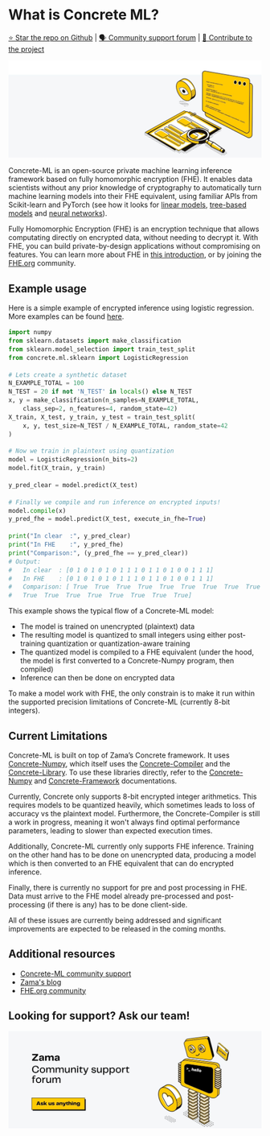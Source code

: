 # What is Concrete ML?

[⭐️ Star the repo on Github](https://github.com/zama-ai/concrete-ml) | [🗣 Community support forum](https://community.zama.ai/c/concrete-ml/8) | [📁 Contribute to the project](https://github.com/zama-ai/concrete-ml/blob/main/docs/dev/howto/contributing.md)

![](.gitbook/assets/zama_docs_intro.jpg)

Concrete-ML is an open-source private machine learning inference framework based on fully homomorphic encryption (FHE). It enables data scientists without any prior knowledge of cryptography to automatically turn machine learning models into their FHE equivalent, using familiar APIs from Scikit-learn and PyTorch (see how it looks for [linear models](built-in-models/linear.md), [tree-based models](built-in-models/tree.md) and [neural networks](built-in-models/neural-networks.md)).

Fully Homomorphic Encryption (FHE) is an encryption technique that allows computating directly on encrypted data, without needing to decrypt it. With FHE, you can build private-by-design applications without compromising on features. You can learn more about FHE in [this introduction](https://www.zama.ai/post/tfhe-deep-dive-part-1), or by joining the [FHE.org](https://fhe.org) community.

## Example usage

Here is a simple example of encrypted inference using logistic regression. More examples can be found [here](built-in-models/ml_examples.md).

<!--
```python
N_TEST = 1
```
-->

<!--pytest-codeblocks:cont-->

```python
import numpy
from sklearn.datasets import make_classification
from sklearn.model_selection import train_test_split
from concrete.ml.sklearn import LogisticRegression

# Lets create a synthetic dataset
N_EXAMPLE_TOTAL = 100
N_TEST = 20 if not 'N_TEST' in locals() else N_TEST
x, y = make_classification(n_samples=N_EXAMPLE_TOTAL,
    class_sep=2, n_features=4, random_state=42)
X_train, X_test, y_train, y_test = train_test_split(
    x, y, test_size=N_TEST / N_EXAMPLE_TOTAL, random_state=42
)

# Now we train in plaintext using quantization
model = LogisticRegression(n_bits=2)
model.fit(X_train, y_train)

y_pred_clear = model.predict(X_test)

# Finally we compile and run inference on encrypted inputs!
model.compile(x)
y_pred_fhe = model.predict(X_test, execute_in_fhe=True)

print("In clear  :", y_pred_clear)
print("In FHE    :", y_pred_fhe)
print("Comparison:", (y_pred_fhe == y_pred_clear))
# Output:
#   In clear  : [0 1 0 1 0 1 0 1 1 1 0 1 1 0 1 0 0 1 1 1]
#   In FHE    : [0 1 0 1 0 1 0 1 1 1 0 1 1 0 1 0 0 1 1 1]
#   Comparison: [ True  True  True  True  True  True  True  True  True  True  True  True
#   True  True  True  True  True  True  True  True]
```

This example shows the typical flow of a Concrete-ML model:

- The model is trained on unencrypted (plaintext) data
- The resulting model is quantized to small integers using either post-training quantization or quantization-aware training
- The quantized model is compiled to a FHE equivalent (under the hood, the model is first converted to a Concrete-Numpy program, then compiled)
- Inference can then be done on encrypted data

To make a model work with FHE, the only constrain is to make it run within the supported precision limitations of Concrete-ML (currently 8-bit integers).

## Current Limitations

Concrete-ML is built on top of Zama’s Concrete framework. It uses [Concrete-Numpy](https://github.com/zama-ai/concrete-numpy), which itself uses the [Concrete-Compiler](https://pypi.org/project/concrete-compiler) and the [Concrete-Library](https://docs.zama.ai/concrete-core). To use these libraries directly, refer to the [Concrete-Numpy](https://docs.zama.ai/concrete-numpy/) and [Concrete-Framework](https://docs.zama.ai/concrete) documentations.

Currently, Concrete only supports 8-bit encrypted integer arithmetics. This requires models to be quantized heavily, which sometimes leads to loss of accuracy vs the plaintext model. Furthermore, the Concrete-Compiler is still a work in progress, meaning it won't always find optimal performance parameters, leading to slower than expected execution times.

Additionally, Concrete-ML currently only supports FHE inference. Training on the other hand has to be done on unencrypted data, producing a model which is then converted to an FHE equivalent that can do encrypted inference.

Finally, there is currently no support for pre and post processing in FHE. Data must arrive to the FHE model already pre-processed and post-processing (if there is any) has to be done client-side.

All of these issues are currently being addressed and significant improvements are expected to be released in the coming months.

## Additional resources

- [Concrete-ML community support](https://community.zama.ai/c/concrete-ml/8)
- [Zama's blog](https://www.zama.ai/blog)
- [FHE.org community](https://fhe.org)

## Looking for support? Ask our team!

![](figures/support_zama.jpg)
